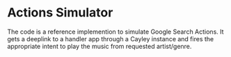 Actions Simulator
===========

The code is a reference implemention to simulate Google Search Actions. It gets a deeplink to a
    handler app through a Cayley instance and fires the appropriate intent to play the music from
    requested artist/genre.
